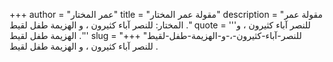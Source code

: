 +++
author = "عمر المختار"
title = "مقولة عمر المختار"
description = "مقولة عمر المختار: للنصر آباء كثيرون ، و الهزيمة طفل لقيط ."
quote = '''للنصر آباء كثيرون ، و الهزيمة طفل لقيط .'''
slug = "للنصر-آباء-كثيرون-،-و-الهزيمة-طفل-لقيط"
+++
للنصر آباء كثيرون ، و الهزيمة طفل لقيط .
